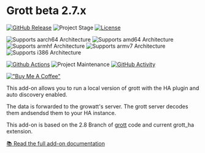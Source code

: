 # Grott beta 2.7.x

[![GitHub Release][releases-shield]][releases] ![Project Stage][project-stage-shield] [![License][license-shield]](LICENSE.md)

![Supports aarch64 Architecture][aarch64-shield] ![Supports amd64 Architecture][amd64-shield] ![Supports armhf Architecture][armhf-shield] ![Supports armv7 Architecture][armv7-shield] ![Supports i386 Architecture][i386-shield]

[![Github Actions][github-actions-shield]][github-actions] ![Project Maintenance][maintenance-shield] [![GitHub Activity][commits-shield]][commits]

[!["Buy Me A Coffee"](https://www.buymeacoffee.com/assets/img/custom_images/orange_img.png)](https://www.buymeacoffee.com/egguy)

This add-on allows you to run a local version of grott with the HA plugin
and auto discovery enabled.

The data is forwarded to the growatt's server.
The grott server decodes them andsendsd them to your HA instance.

This add-on is based on the 2.8 Branch of [grott](https://github.com/johanmeijer/grott) code and current grott_ha extension.

[:books: Read the full add-on documentation][docs]

[aarch64-shield]: https://img.shields.io/badge/aarch64-yes-green.svg
[amd64-shield]: https://img.shields.io/badge/amd64-yes-green.svg
[armhf-shield]: https://img.shields.io/badge/armhf-yes-green.svg
[armv7-shield]: https://img.shields.io/badge/armv7-yes-green.svg
[commits-shield]: https://img.shields.io/github/commit-activity/y/egguy/addon-grott.svg
[commits]: https://github.com/egguy/addon-grott/commits/main
[github-actions-shield]: https://github.com/egguy/addon-grott/workflows/CI/badge.svg
[github-actions]: https://github.com/egguy/addon-grott/actions
[i386-shield]: https://img.shields.io/badge/i386-yes-green.svg
[license-shield]: https://img.shields.io/github/license/egguy/addon-grott.svg
[maintenance-shield]: https://img.shields.io/maintenance/yes/2023.svg
[project-stage-shield]: https://img.shields.io/badge/project%20stage-stable-green.svg
[releases-shield]: https://img.shields.io/github/release/egguy/addon-grott.svg
[releases]: https://github.com/egguy/addon-grott/releases
[docs]: https://github.com/egguy/addon-grott/blob/main/grott/DOCS.md
